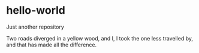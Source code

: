# hello-world
Just another repository 

Two roads diverged in a yellow wood,
and I, I took the one less travelled by, 
and that has made all the difference. 
